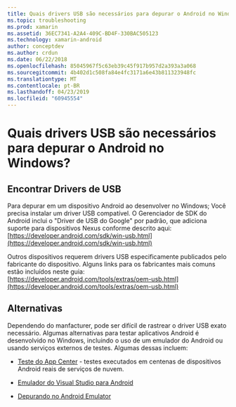 ```yaml
---
title: Quais drivers USB são necessários para depurar o Android no Windows?
ms.topic: troubleshooting
ms.prod: xamarin
ms.assetid: 36EC7341-A2A4-409C-BD4F-330BAC505123
ms.technology: xamarin-android
author: conceptdev
ms.author: crdun
ms.date: 06/22/2018
ms.openlocfilehash: 85045967f5c63eb39c45f917b957d2a393a3a068
ms.sourcegitcommit: 4b402d1c508fa84e4fc3171a6e43b811323948fc
ms.translationtype: MT
ms.contentlocale: pt-BR
ms.lasthandoff: 04/23/2019
ms.locfileid: "60945554"
---
```

# <a name="what-usb-drivers-do-i-need-to-debug-android-on-windows"></a>Quais drivers USB são necessários para depurar o Android no Windows?

## <a name="finding-usb-drivers"></a>Encontrar Drivers de USB

Para depurar em um dispositivo Android ao desenvolver no Windows; Você precisa instalar um driver USB compatível. O Gerenciador de SDK do Android inclui o "Driver de USB do Google" por padrão, que adiciona suporte para dispositivos Nexus conforme descrito aqui: [https://developer.android.com/sdk/win-usb.html](https://developer.android.com/sdk/win-usb.html)

Outros dispositivos requerem drivers USB especificamente publicados pelo fabricante do dispositivo. Alguns links para os fabricantes mais comuns estão incluídos neste guia: [https://developer.android.com/tools/extras/oem-usb.html](https://developer.android.com/tools/extras/oem-usb.html)

## <a name="alternatives"></a>Alternativas

Dependendo do manfacturer, pode ser difícil de rastrear o driver USB exato necessário. Algumas alternativas para testar aplicativos Android é desenvolvido no Windows, incluindo o uso de um emulador do Android ou usando serviços externos de testes. Algumas dessas incluem:

- [Teste do App Center](https://docs.microsoft.com/appcenter/test-cloud/) - testes executados em centenas de dispositivos Android reais de serviços de nuvem.

- [Emulador do Visual Studio para Android](https://visualstudio.microsoft.com/vs/msft-android-emulator/)

- [Depurando no Android Emulator](~/android/deploy-test/debugging/debug-on-emulator.md)

